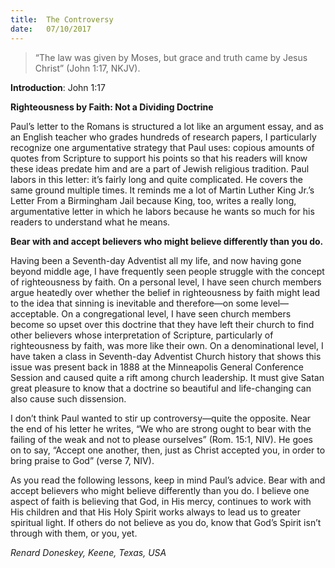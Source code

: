 ```yaml
---
title:  The Controversy
date:   07/10/2017
---
```


> <p></p>
> “The law was given by Moses, but grace and truth came by Jesus Christ” (John 1:17, NKJV).

**Introduction**: John 1:17

**Righteousness by Faith: Not a Dividing Doctrine**

Paul’s letter to the Romans is structured a lot like an argument essay, and as an English teacher who grades hundreds of research papers, I particularly recognize one argumentative strategy that Paul uses: copious amounts of quotes from Scripture to support his points so that his readers will know these ideas predate him and are a part of Jewish religious tradition. Paul labors in this letter: it’s fairly long and quite complicated. He covers the same ground multiple times. It reminds me a lot of Martin Luther King Jr.’s Letter From a Birmingham Jail because King, too, writes a really long, argumentative letter in which he labors because he wants so much for his readers to understand what he means.

**Bear with and accept believers who might believe differently than you do.**

Having been a Seventh-day Adventist all my life, and now having gone beyond middle age, I have frequently seen people struggle with the concept of righteousness by faith. On a personal level, I have seen church members argue heatedly over whether the belief in righteousness by faith might lead to the idea that sinning is inevitable and therefore—on some level—acceptable. On a congregational level, I have seen church members become so upset over this doctrine that they have left their church to find other believers whose interpretation of Scripture, particularly of righteousness by faith, was more like their own. On a denominational level, I have taken a class in Seventh-day Adventist Church history that shows this issue was present back in 1888 at the Minneapolis General Conference Session and caused quite a rift among church leadership. It must give Satan great pleasure to know that a doctrine so beautiful and life-changing can also cause such dissension.

I don’t think Paul wanted to stir up controversy—quite the opposite. Near the end of his letter he writes, “We who are strong ought to bear with the failing of the weak and not to please ourselves” (Rom. 15:1, NIV). He goes on to say, “Accept one another, then, just as Christ accepted you, in order to bring praise to God” (verse 7, NIV).

As you read the following lessons, keep in mind Paul’s advice. Bear with and accept believers who might believe differently than you do. I believe one aspect of faith is believing that God, in His mercy, continues to work with His children and that His Holy Spirit works always to lead us to greater spiritual light. If others do not believe as you do, know that God’s Spirit isn’t through with them, or you, yet.

_Renard Doneskey, Keene, Texas, USA_